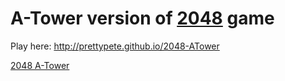 A-Tower version of [2048](http://gabrielecirulli.github.io/2048/) game
========================================================================

Play here: http://prettypete.github.io/2048-ATower

[2048 A-Tower](http://prettypete.github.io/2048-ATower)